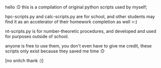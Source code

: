 hello :D
this is a compilation of original python scripts used by myself;

hpc-scripts.py and calc-scripts.py are for school, and other students may find it as an accelerator of their homework completion as well >:)

nt-scripts.py is for number-theoretic procedures, and developed and used for purposes outside of school.

anyone is free to use them, you don't even have to give me credit, these scripts only exist because they saved me time :D

\[no snitch thank :)\]
